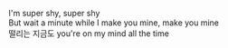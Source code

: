 I'm super shy, super shy  
But wait a minute while I make you mine, make you mine  
떨리는 지금도 you're on my mind all the time  
